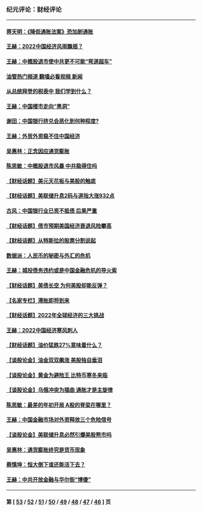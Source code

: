 ### 纪元评论：财经评论
---
#### [蒋天明：《降低通胀法案》恐加剧通胀](../../pages/nsc1026/n13806996.md?11030330) 
#### [王赫：2022中国经济风雨飘摇？](../../pages/nsc1026/n13803207.md?11030330) 
#### [王赫：中概股退市使中共更不可能“弯道超车”](../../pages/nsc1026/n13802858.md?11030330) 
#### [油管热门频道 翻墙必看视频 新闻](ok?11030330)
#### [从总统拜登的税表中 我们学到什么？](../../pages/nsc1026/n13773081.md?11030330) 
#### [王赫：中国楼市走向“黑洞”](../../pages/nsc1026/n13770647.md?11030330) 
#### [谢田：中国银行挤兑会恶化到何种程度?](../../pages/nsc1026/n13766965.md?11030330) 
#### [王赫：外贸外资稳不住中国经济](../../pages/nsc1026/n13753933.md?11030330) 
#### [吴惠林：正念因应通货膨胀](../../pages/nsc1026/n13750350.md?11030330) 
#### [陈思敏：中概股退市风暴 中共稳得住吗](../../pages/nsc1026/n13738978.md?11030330) 
#### [【财经话题】美元天花板与美股的触底](../../pages/nsc1026/n13736495.md?11030330) 
#### [【财经话题】美联储升息2码与道指大涨932点](../../pages/nsc1026/n13727377.md?11030330) 
#### [古风：中国银行业已资不抵债 后果严重](../../pages/nsc1026/n13726111.md?11030330) 
#### [【财经话题】债市预期美国经济衰退风险攀高](../../pages/nsc1026/n13698043.md?11030330) 
#### [【财经话题】从特斯拉的股票分割说起](../../pages/nsc1026/n13679733.md?11030330) 
#### [数据派：人民币的秘密与外汇的危机](../../pages/nsc1026/n13667092.md?11030330) 
#### [王赫：城投债务违约或是中国金融危机的导火索](../../pages/nsc1026/n13665322.md?11030330) 
#### [【财经话题】美债长空 为何美股却能反弹？](../../pages/nsc1026/n13665895.md?11030330) 
#### [【名家专栏】滞胀即将到来](../../pages/nsc1026/n13658171.md?11030330) 
#### [【财经话题】2022年全球经济的三大挑战](../../pages/nsc1026/n13654423.md?11030330) 
#### [王赫：2022中国经济寒风刺人](../../pages/nsc1026/n13651403.md?11030330) 
#### [【财经话题】油价猛跌27%意味着什么？](../../pages/nsc1026/n13648767.md?11030330) 
#### [【谈股论金】油金双双飙涨 美股独自垂泪](../../pages/nsc1026/n13631742.md?11030330) 
#### [【谈股论金】黄金为避险王 比特币寒冬来临](../../pages/nsc1026/n13600406.md?11030330) 
#### [【谈股论金】乌俄冲突为插曲 通胀才是主旋律](../../pages/nsc1026/n13576797.md?11030330) 
#### [陈思敏：最差的年初开局 A股的脊梁在哪里？](../../pages/nsc1026/n13558359.md?11030330) 
#### [王赫：中国金融市场对外资释放三个危险信号](../../pages/nsc1026/n13546389.md?11030330) 
#### [【谈股论金】美联储升息必然引爆美股熊市吗](../../pages/nsc1026/n13519194.md?11030330) 
#### [吴惠林：通货膨胀终究是货币现象](../../pages/nsc1026/n13512979.md?11030330) 
#### [蔡慎坤：恒大倒下谁还能活下去？](../../pages/nsc1026/n13501831.md?11030330) 
#### [王赫：中共开放金融与华尔街“博傻”](../../pages/nsc1026/n13501138.md?11030330) 

---
#### 第 [ [53](./53.md?11030330) / [52](./52.md?11030330) / [51](./51.md?11030330) / [50](./50.md?11030330) / [49](./49.md?11030330) / [48](./48.md?11030330) / [47](./47.md?11030330) / [46](./46.md?11030330) ] 页
